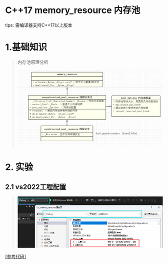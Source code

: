 # C++17 memory_resource 内存池

tips: 需编译器支持C++17以上版本

# 1.基础知识

>内存池原理分析
>
><img src="./assets/image-20231017104713126.png" alt="image-20231017104713126" />

# 2. 实验

## 2.1 vs2022工程配置

><img src="./assets/image-20231017105930295.png" alt="image-20231017105930295" />

[[参考代码]]()

>
>
>